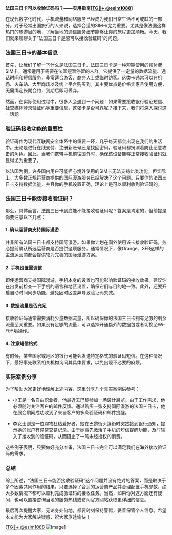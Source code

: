 **法国三日卡可以收验证码吗？——实用指南[[TG💪+ @esim1088](https://t.me/s/esim1088)]**

在现代数字化时代，手机流量和网络服务已经成为我们日常生活不可或缺的一部分。对于经常出国旅行的人来说，选择合适的SIM卡尤为重要。尤其是像法国这样热门的旅游目的地，了解当地的通信服务细节能够让你的旅程更加顺畅。今天，我们就来聊聊关于“法国三日卡是否可以接收验证码”的问题。

### 法国三日卡的基本信息

首先，让我们了解一下什么是法国三日卡。法国三日卡是一种短期使用的预付费SIM卡，通常适用于需要在法国短暂停留的人群。它提供了一定量的数据流量、通话时间和短信服务，非常适合游客、商务人士或临时访客。这类卡通常可以在机场、火车站、大型商场以及线上平台购买到。其主要优点是价格实惠且使用方便，无需绑定长期合约，到期后即可丢弃。

然而，在实际使用过程中，很多人会遇到一个问题：如果需要接收银行验证短信、社交媒体登录验证码等重要信息，这张卡是否可靠呢？接下来，我们将深入探讨这一话题。

### 验证码接收功能的重要性

验证码作为现代互联网安全体系中的重要一环，几乎每天都会出现在我们的生活中。无论是进行在线支付、注册新账号还是找回密码，验证码都扮演着防止恶意攻击的角色。因此，当我们携带手机前往国外时，确保该设备能够正常接收验证码就显得尤为重要了。

以法国为例，许多国内用户可能担心境外使用的SIM卡无法支持此类功能。但实际上，大多数正规运营商提供的国际漫游服务已经解决了这个问题。只要你的法国三日卡支持数据流量，并且你的手机设置正确，理论上是可以顺利收到验证码的。

### 法国三日卡能否接收验证码？

那么，具体而言，法国三日卡到底能不能接收验证码呢？答案是肯定的，但前提是你要注意以下几点：

#### 1. 确认运营商支持国际漫游
并非所有法国三日卡都支持国际漫游。如果你计划在国外使用该卡接收验证码，务必提前确认所选运营商是否提供这项服务。通常情况下，像Orange、SFR这样的主流运营商都会提供较为完善的国际漫游方案。

#### 2. 手机设置需调整
即使运营商支持国际漫游，手机本身的设置也可能影响验证码的接收效果。建议你在出发前检查一下手机的语言和地区设置，确保它们与目的地一致。此外，还要开启自动时间同步功能，避免因时区差异导致验证码失效。

#### 3. 数据流量是否充足
接收验证码通常需要消耗少量数据流量，所以确保你的法国三日卡拥有足够的剩余流量至关重要。如果没有足够的流量，可以选择开通额外的数据包或者切换至Wi-Fi环境操作。

#### 4. 注意短信格式
有时候，某些国家或地区的银行可能会发送特定格式的验证码短信。在这种情况下，最好事先联系相关机构询问其具体要求，以免出现不必要的麻烦。

### 实际案例分享

为了帮助大家更好地理解上述内容，这里分享几个真实案例供参考：

- 小王是一名自由职业者，他最近去巴黎参加一场设计展览。由于工作需求，他必须随时关注客户的邮件反馈。通过购买一张支持国际漫游的法国三日卡，他在展会期间成功收到了来自客户的多条验证码和邮件提醒。
  
- 李女士则是一位购物狂热爱好者，她在巴黎街头逛街时突然接到银行通知，提示她的账户有异常交易记录。由于她事先激活了手机的短信提醒功能，及时输入了接收到的验证码，从而阻止了一笔未经授权的消费。

这些例子表明，只要做好充分准备，法国三日卡完全可以满足我们在海外接收验证码的需求。

### 总结

综上所述，“法国三日卡能否接收验证码”这个问题并没有绝对的答案，而是取决于多个因素共同作用的结果。只要选择了合适的运营商产品并合理配置手机参数，绝大多数情况下都可以顺利完成验证码的接收任务。当然，如果你对这方面还有疑问，也可以直接咨询当地的服务热线或访问官方网站获取更详细的信息。

最后再次提醒大家，无论身处何地，都要时刻保持警惕，妥善保管个人信息。希望本文能为大家解决疑惑，祝大家旅途愉快！

[[TG💪+ @esim1088](https://t.me/s/esim1088) ![Image](https://i.postimg.cc/4NQfJmqS/Snipaste-2025-05-13-00-14-12.png)]